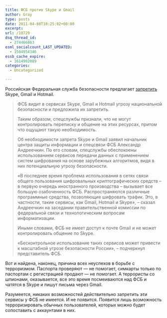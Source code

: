 ```yaml
---
title: ФСБ против Skype и Gmail
author: Gray
type: posts
date: 2011-04-08T10:25:02+00:00
excerpt:
url: /10729
dsq_thread_id:
  - 274466863
esml_socialcount_LAST_UPDATED:
  - 1504954346
essb_cache_expire:
  - 1614902089
categories:
  - Uncategorized

---
```








Российская Федеральная служба безопасности предлагает [запретить][1] Skype, Gmail и Hotmail.

> ФСБ видит в сервисах Skype, Gmail и Hotmail угрозу национальной безопасности и предложила их запретить.
> 
> Таким образом, спецслужбы признали, что не могут контролировать переписку и общение на этих ресурсах, притом что ощущают такую необходимость.
> 
> Об необходимости запрета Skype и Gmail заявил начальник центра защиты информации и спецсвязи ФСБ Александр Андреечкин. По его словам, спецслужбы обеспокоены использованием сервисов передачи данных с применением систем шифрования на основе зарубежных алгоритмов, видя в них потенциальную угрозу безопасности.
> 
> «В последнее время проблема использования в сетях связи общего пользования шифровальных криптографических средств – в первую очередь иностранного производства – вызывает все большую озабоченность ФСБ. Распространяются различные программные средства, позволяющие шифровать трафик. Это, в частности, такие сервисы, как Gmail, Hotmail и Skype», – сказал Андреечкин на заседании правительственной комиссии по федеральной связи и технологическим вопросам информатизации.
> 
> Иными словами, ФСБ не имеет доступ к почте Gmail и не может контролировать общение по Skype.
> 
> «Бесконтрольное использование таких сервисов может привести к масштабной угрозе безопасности России», – подчеркнул представитель ФСБ.

Вот и найдена, наконец, причина всех неуспехов в борьбе с терроризмом. Паспорта проверяют — не помогает, симкарты только по паспортам с регистрацией продают — не помогает. А террористы со шпионами, оказывается, все это время посмеиваются над ФСБ и чатятся в Skype и пишут письма через Gmail.

Разумеется, никаких возможностей действительно запретить эти сервисы у ФСБ не имеется. И не появится. Появится лишь возможность терроризировать обычных пользователей, которых можно будет сопоставить с аккаунтами в них.

 [1]: http://www.gazeta.ru/news/lastnews/2011/04/08/n_1784533.shtml